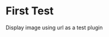 <!-- This README file is going to be the one displayed on the Grafana.com website for your plugin -->

# First Test

Display image using url as a test plugin
